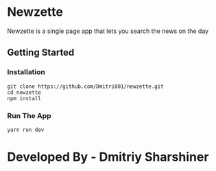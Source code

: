 # Newzette

Newzette is a single page app that lets you search the news on the day

## Getting Started

### Installation

```
git clone https://github.com/Dmitri801/newzette.git
cd newzette
npm install
```

### Run The App

```
yarn run dev
```

# Developed By - Dmitriy Sharshiner
